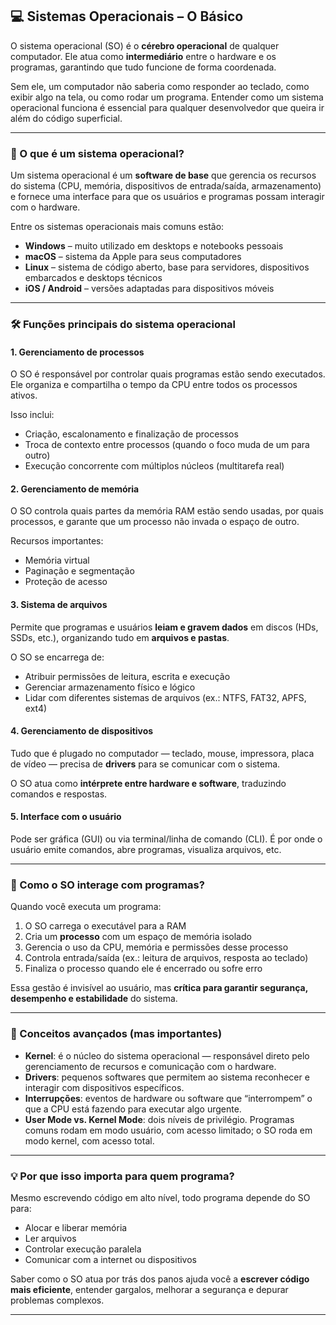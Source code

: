 ## 💻 Sistemas Operacionais – O Básico

O sistema operacional (SO) é o **cérebro operacional** de qualquer computador. Ele atua como **intermediário** entre o hardware e os programas, garantindo que tudo funcione de forma coordenada.

Sem ele, um computador não saberia como responder ao teclado, como exibir algo na tela, ou como rodar um programa. Entender como um sistema operacional funciona é essencial para qualquer desenvolvedor que queira ir além do código superficial.

---

### 🧠 O que é um sistema operacional?

Um sistema operacional é um **software de base** que gerencia os recursos do sistema (CPU, memória, dispositivos de entrada/saída, armazenamento) e fornece uma interface para que os usuários e programas possam interagir com o hardware.

Entre os sistemas operacionais mais comuns estão:

- **Windows** – muito utilizado em desktops e notebooks pessoais  
- **macOS** – sistema da Apple para seus computadores  
- **Linux** – sistema de código aberto, base para servidores, dispositivos embarcados e desktops técnicos  
- **iOS / Android** – versões adaptadas para dispositivos móveis

---

### 🛠️ Funções principais do sistema operacional

#### 1. **Gerenciamento de processos**
O SO é responsável por controlar quais programas estão sendo executados. Ele organiza e compartilha o tempo da CPU entre todos os processos ativos.

Isso inclui:

- Criação, escalonamento e finalização de processos  
- Troca de contexto entre processos (quando o foco muda de um para outro)  
- Execução concorrente com múltiplos núcleos (multitarefa real)

#### 2. **Gerenciamento de memória**
O SO controla quais partes da memória RAM estão sendo usadas, por quais processos, e garante que um processo não invada o espaço de outro.

Recursos importantes:

- Memória virtual  
- Paginação e segmentação  
- Proteção de acesso

#### 3. **Sistema de arquivos**
Permite que programas e usuários **leiam e gravem dados** em discos (HDs, SSDs, etc.), organizando tudo em **arquivos e pastas**.

O SO se encarrega de:

- Atribuir permissões de leitura, escrita e execução  
- Gerenciar armazenamento físico e lógico  
- Lidar com diferentes sistemas de arquivos (ex.: NTFS, FAT32, APFS, ext4)

#### 4. **Gerenciamento de dispositivos**
Tudo que é plugado no computador — teclado, mouse, impressora, placa de vídeo — precisa de **drivers** para se comunicar com o sistema.

O SO atua como **intérprete entre hardware e software**, traduzindo comandos e respostas.

#### 5. **Interface com o usuário**
Pode ser gráfica (GUI) ou via terminal/linha de comando (CLI). É por onde o usuário emite comandos, abre programas, visualiza arquivos, etc.

---

### 🔄 Como o SO interage com programas?

Quando você executa um programa:

1. O SO carrega o executável para a RAM  
2. Cria um **processo** com um espaço de memória isolado  
3. Gerencia o uso da CPU, memória e permissões desse processo  
4. Controla entrada/saída (ex.: leitura de arquivos, resposta ao teclado)  
5. Finaliza o processo quando ele é encerrado ou sofre erro

Essa gestão é invisível ao usuário, mas **crítica para garantir segurança, desempenho e estabilidade** do sistema.

---

### 🧩 Conceitos avançados (mas importantes)

- **Kernel**: é o núcleo do sistema operacional — responsável direto pelo gerenciamento de recursos e comunicação com o hardware.  
- **Drivers**: pequenos softwares que permitem ao sistema reconhecer e interagir com dispositivos específicos.  
- **Interrupções**: eventos de hardware ou software que “interrompem” o que a CPU está fazendo para executar algo urgente.  
- **User Mode vs. Kernel Mode**: dois níveis de privilégio. Programas comuns rodam em modo usuário, com acesso limitado; o SO roda em modo kernel, com acesso total.

---

### 💡 Por que isso importa para quem programa?

Mesmo escrevendo código em alto nível, todo programa depende do SO para:

- Alocar e liberar memória  
- Ler arquivos  
- Controlar execução paralela  
- Comunicar com a internet ou dispositivos

Saber como o SO atua por trás dos panos ajuda você a **escrever código mais eficiente**, entender gargalos, melhorar a segurança e depurar problemas complexos.

---
